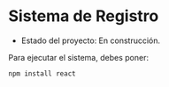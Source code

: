 <h1> Sistema de Registro</h1>

- Estado del proyecto: En construcción.

Para ejecutar el sistema, debes poner: 

 ```npm install react```
